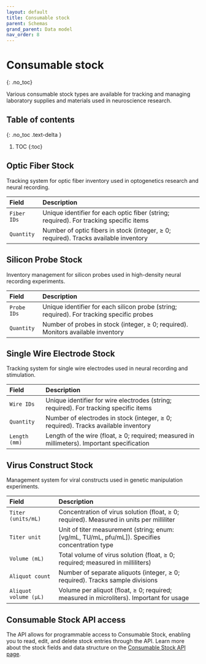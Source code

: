 ```yaml
---
layout: default
title: Consumable stock
parent: Schemas
grand_parent: Data model
nav_order: 8
---
```


# Consumable stock
{: .no_toc}

Various consumable stock types are available for tracking and managing laboratory supplies and materials used in neuroscience research.

## Table of contents
{: .no_toc .text-delta }

1. TOC
{:toc}

## Optic Fiber Stock

Tracking system for optic fiber inventory used in optogenetics research and neural recording.

| Field | Description |
|:------|:------------|
| `Fiber IDs` | Unique identifier for each optic fiber (string; required). For tracking specific items |
| `Quantity` | Number of optic fibers in stock (integer, ≥ 0; required). Tracks available inventory |

## Silicon Probe Stock

Inventory management for silicon probes used in high-density neural recording experiments.

| Field | Description |
|:------|:------------|
| `Probe IDs` | Unique identifier for each silicon probe (string; required). For tracking specific probes |
| `Quantity` | Number of probes in stock (integer, ≥ 0; required). Monitors available inventory |

## Single Wire Electrode Stock

Tracking system for single wire electrodes used in neural recording and stimulation.

| Field | Description |
|:------|:------------|
| `Wire IDs` | Unique identifier for wire electrodes (string; required). For tracking specific items |
| `Quantity` | Number of electrodes in stock (integer, ≥ 0; required). Tracks available inventory |
| `Length (mm)` | Length of the wire (float, ≥ 0; required; measured in millimeters). Important specification |

## Virus Construct Stock

Management system for viral constructs used in genetic manipulation experiments.

| Field | Description |
|:------|:------------|
| `Titer (units/mL)` | Concentration of virus solution (float, ≥ 0; required). Measured in units per milliliter |
| `Titer unit` | Unit of titer measurement (string; enum: [vg/mL, TU/mL, pfu/mL]). Specifies concentration type |
| `Volume (mL)` | Total volume of virus solution (float, ≥ 0; required; measured in milliliters) |
| `Aliquot count` | Number of separate aliquots (integer, ≥ 0; required). Tracks sample divisions |
| `Aliquot volume (µL)` | Volume per aliquot (float, ≥ 0; required; measured in microliters). Important for usage |

## Consumable Stock API access

The API allows for programmable access to Consumable Stock, enabling you to read, edit, and delete stock entries through the API. Learn more about the stock fields and data structure on the [Consumable Stock API page]({{"api/modules/consumablestock/"|absolute_url}}).